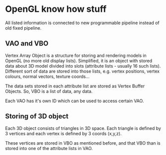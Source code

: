 # OpenGL know how stuff

All listed information is connected to new programmable pipeline instead
of old fixed pipeline.

## VAO and VBO

Vertex Array Object is a structure for storing and rendering models in
OpenGL (no more old display lists). Simplified, it is an object with
stored data about 3D model divided into slots (attribute lists - usually
16 such lists). Different sort of data are stored into those lists, e.g.
vertex positions, vertex colours, normal vectors, texture coords...

The data sets stored in each attribute list are stored as Vertex Buffer
Objects. So, VBO is a list of data, any data.

Each VAO has it's own ID which can be used to access certain VAO.

## Storing of 3D object

Each 3D object consists of triangles in 3D space. Each triangle is
defined by 3 vertices and each vertex is defined by 3 coords (x,y,z).

These vertices are stored in VBO as mentioned before, and that VBO than
is stored into one of the attribute lists in VAO.

